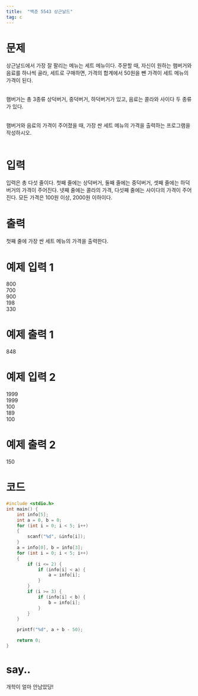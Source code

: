 ```yaml
---
title:  "백준 5543 상근날드"
tag: c
---
```


# 문제
상근날드에서 가장 잘 팔리는 메뉴는 세트 메뉴이다. 주문할 때, 자신이 원하는 햄버거와 음료를 하나씩 골라, 세트로 구매하면, 가격의 합계에서 50원을 뺀 가격이 세트 메뉴의 가격이 된다.<br><br>

햄버거는 총 3종류 상덕버거, 중덕버거, 하덕버거가 있고, 음료는 콜라와 사이다 두 종류가 있다.<br><br>

햄버거와 음료의 가격이 주어졌을 때, 가장 싼 세트 메뉴의 가격을 출력하는 프로그램을 작성하시오.<br><br>
# 입력
입력은 총 다섯 줄이다. 첫째 줄에는 상덕버거, 둘째 줄에는 중덕버거, 셋째 줄에는 하덕버거의 가격이 주어진다. 넷째 줄에는 콜라의 가격, 다섯째 줄에는 사이다의 가격이 주어진다. 모든 가격은 100원 이상, 2000원 이하이다.<br>

# 출력
첫째 줄에 가장 싼 세트 메뉴의 가격을 출력한다.<br>

# 예제 입력 1 
800<br>
700<br>
900<br>
198<br>
330<br>
# 예제 출력 1 
848
# 예제 입력 2 
1999<br>
1999<br>
100<br>
189<br>
100<br>
# 예제 출력 2 
150<br>

# 코드 
``` c
#include <stdio.h>
int main() {
	int info[5];
	int a = 0, b = 0;
	for (int i = 0; i < 5; i++)
	{
		scanf("%d", &info[i]);
	}
	a = info[0], b = info[3];
	for (int i = 0; i < 5; i++)
	{
		if (i <= 2) {
			if (info[i] < a) {
				a = info[i];
			}
		}
		if (i >= 3) {
			if (info[i] < b) {
				b = info[i];
			}
		}
	}

	printf("%d", a + b - 50);

	return 0;
}
```

# say..
개학이 얼마 안남았당!